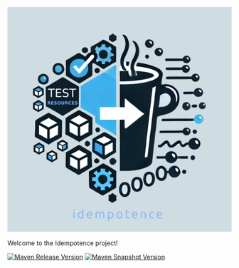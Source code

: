 
<p align="center">
  <img src="docs/assets/images/idempotence-4-1.webp" />
</p>

Welcome to the Idempotence project!

[![Maven Release Version](https://img.shields.io/maven-central/v/org.carlspring.testing.idempotence/idempotence-core)](https://repo.maven.apache.org/maven2/org/carlspring/testing/idempotence/idempotence-core/)
[![Maven Snapshot Version](https://img.shields.io/nexus/s/org.carlspring.testing.idempotence/idempotence-core?server=https%3A%2F%2Foss.sonatype.org)](https://oss.sonatype.org/content/repositories/snapshots/org/carlspring/testing/idempotence/idempotence-core/)
